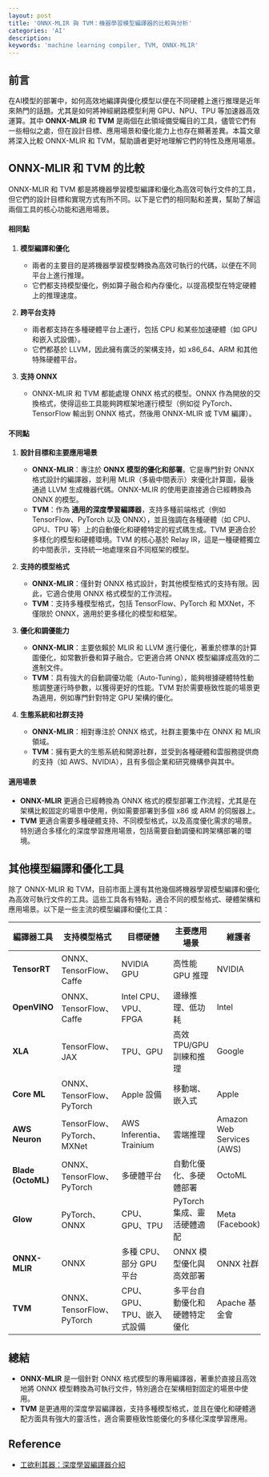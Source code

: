 ```yaml
---
layout: post
title: 'ONNX-MLIR 與 TVM：機器學習模型編譯器的比較與分析'
categories: 'AI'
description: 
keywords: 'machine learning compiler, TVM, ONNX-MLIR'
---
```



## 前言
在AI模型的部署中，如何高效地編譯與優化模型以便在不同硬體上進行推理是近年來熱門的話題。尤其是如何將神經網路模型利用 GPU、NPU、TPU 等加速器高效運算。其中 **ONNX-MLIR** 和 **TVM** 是兩個在此領域備受矚目的工具，儘管它們有一些相似之處，但在設計目標、應用場景和優化能力上也存在顯著差異。本篇文章將深入比較 ONNX-MLIR 和 TVM，幫助讀者更好地理解它們的特性及應用場景。

## ONNX-MLIR 和 TVM 的比較
ONNX-MLIR 和 TVM 都是將機器學習模型編譯和優化為高效可執行文件的工具，但它們的設計目標和實現方式有所不同。以下是它們的相同點和差異，幫助了解這兩個工具的核心功能和適用場景。

#### 相同點

1. **模型編譯和優化**

   - 兩者的主要目的是將機器學習模型轉換為高效可執行的代碼，以便在不同平台上進行推理。
   - 它們都支持模型優化，例如算子融合和內存優化，以提高模型在特定硬體上的推理速度。

2. **跨平台支持**

   - 兩者都支持在多種硬體平台上運行，包括 CPU 和某些加速硬體（如 GPU 和嵌入式設備）。
   - 它們都基於 LLVM，因此擁有廣泛的架構支持，如 x86\_64、ARM 和其他特殊硬體平台。

3. **支持 ONNX**

   - ONNX-MLIR 和 TVM 都能處理 ONNX 格式的模型。ONNX 作為開放的交換格式，使得這些工具能夠跨框架地運行模型（例如從 PyTorch、TensorFlow 輸出到 ONNX 格式，然後用 ONNX-MLIR 或 TVM 編譯）。

#### 不同點

1. **設計目標和主要應用場景**

   - **ONNX-MLIR**：專注於 **ONNX 模型的優化和部署**。它是專門針對 ONNX 格式設計的編譯器，並利用 MLIR（多級中間表示）來優化計算圖，最後通過 LLVM 生成機器代碼。ONNX-MLIR 的使用更直接適合已經轉換為 ONNX 的模型。
   - **TVM**：作為 **通用的深度學習編譯器**，支持多種前端格式（例如 TensorFlow、PyTorch 以及 ONNX），並且強調在各種硬體（如 CPU、GPU、TPU 等）上的自動優化和硬體特定的程式碼生成。TVM 更適合於多樣化的模型和硬體環境。TVM 的核心基於 Relay IR，這是一種硬體獨立的中間表示，支持統一地處理來自不同框架的模型。

2. **支持的模型格式**

   - **ONNX-MLIR**：僅針對 ONNX 格式設計，對其他模型格式的支持有限。因此，它適合使用 ONNX 格式模型的工作流程。
   - **TVM**：支持多種模型格式，包括 TensorFlow、PyTorch 和 MXNet，不僅限於 ONNX，適用於更多樣化的模型和框架。

3. **優化和調優能力**

   - **ONNX-MLIR**：主要依賴於 MLIR 和 LLVM 進行優化，著重於標準的計算圖優化，如常數折疊和算子融合。它更適合將 ONNX 模型編譯成高效的二進制文件。
   - **TVM**：具有強大的自動調優功能（Auto-Tuning），能夠根據硬體特性動態調整運行時參數，以獲得更好的性能。TVM 對於需要極致性能的場景更為適用，例如專門針對特定 GPU 架構的優化。

4. **生態系統和社群支持**

   - **ONNX-MLIR**：相對專注於 ONNX 格式，社群主要集中在 ONNX 和 MLIR 領域。
   - **TVM**：擁有更大的生態系統和開源社群，並受到各種硬體和雲服務提供商的支持（如 AWS、NVIDIA），且有多個企業和研究機構參與其中。

#### 適用場景

- **ONNX-MLIR** 更適合已經轉換為 ONNX 格式的模型部署工作流程，尤其是在架構比較固定的場景中使用，例如需要部署到多個 x86 或 ARM 的伺服器上。
- **TVM** 更適合需要多種硬體支持、不同模型格式，以及高度優化需求的場景。特別適合多樣化的深度學習應用場景，包括需要自動調優和跨架構部署的環境。

## 其他模型編譯和優化工具

除了 ONNX-MLIR 和 TVM，目前市面上還有其他幾個將機器學習模型編譯和優化為高效可執行文件的工具。這些工具各有特點，適合不同的模型格式、硬體架構和應用場景。以下是一些主流的模型編譯和優化工具：

| 編譯器工具              | 支持模型格式                   | 目標硬體                    | 主要應用場景            | 維護者                       |
| ------------------ | ------------------------ | ----------------------- | ----------------- | ------------------------- |
| **TensorRT**       | ONNX、TensorFlow、Caffe    | NVIDIA GPU              | 高性能 GPU 推理        | NVIDIA                    |
| **OpenVINO**       | ONNX、TensorFlow、Caffe    | Intel CPU、VPU、FPGA      | 邊緣推理、低功耗          | Intel                     |
| **XLA**            | TensorFlow、JAX           | TPU、GPU                 | 高效 TPU/GPU 訓練和推理  | Google                    |
| **Core ML**        | ONNX、TensorFlow、PyTorch  | Apple 設備                | 移動端、嵌入式           | Apple                     |
| **AWS Neuron**     | TensorFlow、PyTorch、MXNet | AWS Inferentia、Trainium | 雲端推理              | Amazon Web Services (AWS) |
| **Blade (OctoML)** | ONNX、TensorFlow、PyTorch  | 多硬體平台                   | 自動化優化、多硬體部署       | OctoML                    |
| **Glow**           | PyTorch、ONNX             | CPU、GPU、TPU             | PyTorch 集成、靈活硬體適配 | Meta (Facebook)           |
| **ONNX-MLIR**      | ONNX                     | 多種 CPU、部分 GPU 平台        | ONNX 模型優化與高效部署    | ONNX 社群                   |
| **TVM**            | ONNX、TensorFlow、PyTorch  | CPU、GPU、TPU、嵌入式設備       | 多平台自動優化和硬體特定優化    | Apache 基金會                |

## 總結

- **ONNX-MLIR** 是一個針對 ONNX 格式模型的專用編譯器，著重於直接且高效地將 ONNX 模型轉換為可執行文件，特別適合在架構相對固定的場景中使用。
- **TVM** 是更通用的深度學習編譯器，支持多種模型格式，並且在優化和硬體適配方面具有強大的靈活性，適合需要極致性能優化的多樣化深度學習應用。

## Reference
- [工欲利其器：深度學習編譯器介紹](https://ithelp.ithome.com.tw/articles/10209581?sc=rss.iron)
